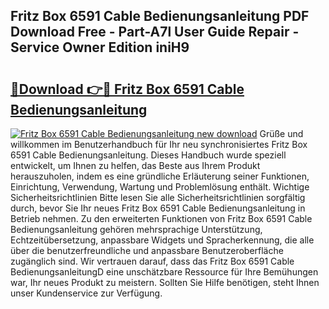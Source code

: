 ## Fritz Box 6591 Cable Bedienungsanleitung PDF Download Free - Part-A7l User Guide Repair - Service Owner Edition iniH9

# <h2><a href="http://df1on4g.blite.top/?on=Fritz+Box+6591+Cable+Bedienungsanleitung">🔗Download 👉🔴 Fritz Box 6591 Cable Bedienungsanleitung</a></h2>

[![Fritz Box 6591 Cable Bedienungsanleitung new download](https://i.imgur.com/lujVjoI.png)](http://df1on4g.blite.top/?on=Fritz+Box+6591+Cable+Bedienungsanleitung)
Grüße und willkommen im Benutzerhandbuch für Ihr neu synchronisiertes Fritz Box 6591 Cable Bedienungsanleitung. Dieses Handbuch wurde speziell entwickelt, um Ihnen zu helfen, das Beste aus Ihrem Produkt herauszuholen, indem es eine gründliche Erläuterung seiner Funktionen, Einrichtung, Verwendung, Wartung und Problemlösung enthält. Wichtige Sicherheitsrichtlinien Bitte lesen Sie alle Sicherheitsrichtlinien sorgfältig durch, bevor Sie Ihr neues Fritz Box 6591 Cable Bedienungsanleitung in Betrieb nehmen. Zu den erweiterten Funktionen von Fritz Box 6591 Cable Bedienungsanleitung gehören mehrsprachige Unterstützung, Echtzeitübersetzung, anpassbare Widgets und Spracherkennung, die alle über die benutzerfreundliche und anpassbare Benutzeroberfläche zugänglich sind. Wir vertrauen darauf, dass das Fritz Box 6591 Cable BedienungsanleitungD eine unschätzbare Ressource für Ihre Bemühungen war, Ihr neues Produkt zu meistern. Sollten Sie Hilfe benötigen, steht Ihnen unser Kundenservice zur Verfügung.
